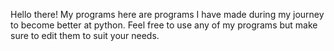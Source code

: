Hello there!
My programs here are programs I have made during my journey to become better at python.
Feel free to use any of my programs but make sure to edit them to suit your needs.
